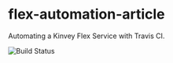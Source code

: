 # flex-automation-article
Automating a Kinvey Flex Service with Travis CI.

![Build Status](https://travis-ci.org/bilger-progress/flex-automation-article.svg?branch=master)
